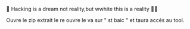 🔵 Hacking is a dream not reality,but wwhite this is a reality 🤑🔵

Ouvre le zip extrait le re ouvre le va sur " st baic " et taura accés au tool.
